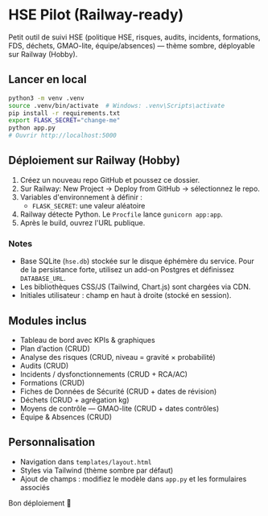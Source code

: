 # HSE Pilot (Railway-ready)

Petit outil de suivi HSE (politique HSE, risques, audits, incidents, formations, FDS, déchets, GMAO-lite, équipe/absences) — thème sombre, déployable sur Railway (Hobby).

## Lancer en local
```bash
python3 -m venv .venv
source .venv/bin/activate  # Windows: .venv\Scripts\activate
pip install -r requirements.txt
export FLASK_SECRET="change-me"
python app.py
# Ouvrir http://localhost:5000
```

## Déploiement sur Railway (Hobby)
1. Créez un nouveau repo GitHub et poussez ce dossier.
2. Sur Railway: New Project → Deploy from GitHub → sélectionnez le repo.
3. Variables d'environnement à définir :
   - `FLASK_SECRET`: une valeur aléatoire
4. Railway détecte Python. Le `Procfile` lance `gunicorn app:app`.
5. Après le build, ouvrez l'URL publique.

### Notes
- Base SQLite (`hse.db`) stockée sur le disque éphémère du service. Pour de la persistance forte, utilisez un add-on Postgres et définissez `DATABASE_URL`.
- Les bibliothèques CSS/JS (Tailwind, Chart.js) sont chargées via CDN.
- Initiales utilisateur : champ en haut à droite (stocké en session).

## Modules inclus
- Tableau de bord avec KPIs & graphiques
- Plan d’action (CRUD)
- Analyse des risques (CRUD, niveau = gravité × probabilité)
- Audits (CRUD)
- Incidents / dysfonctionnements (CRUD + RCA/AC)
- Formations (CRUD)
- Fiches de Données de Sécurité (CRUD + dates de révision)
- Déchets (CRUD + agrégation kg)
- Moyens de contrôle — GMAO-lite (CRUD + dates contrôles)
- Équipe & Absences (CRUD)

## Personnalisation
- Navigation dans `templates/layout.html`
- Styles via Tailwind (thème sombre par défaut)
- Ajout de champs : modifiez le modèle dans `app.py` et les formulaires associés

Bon déploiement 🚀

